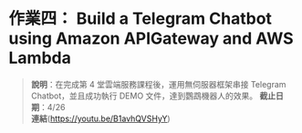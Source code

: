 # 作業四： Build a Telegram Chatbot using Amazon APIGateway and AWS Lambda

> **說明**：在完成第 4 堂雲端服務課程後，運用無伺服器框架串接 Telegram Chatbot，並且成功執行 DEMO 文件，達到鸚鵡機器人的效果。
**截止日期**：4/26  
**連結**(https://youtu.be/B1avhQVSHyY)
